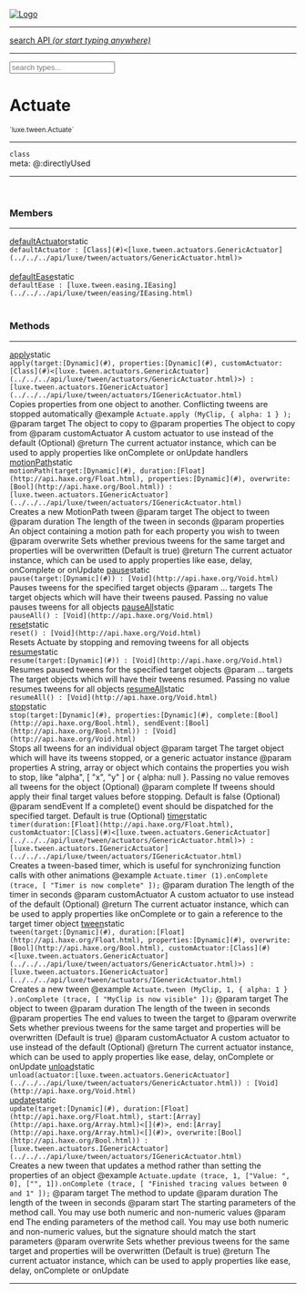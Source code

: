 
[![Logo](../../../images/logo.png)](../../../api/index.html)

<hr/>
<a href="#" id="search_bar" onclick="return;"><div> search API <em>(or start typing anywhere)</em> </div></a>
<hr/>

<script src="../../../js/omnibar.js"> </script>
<link rel="stylesheet" type="text/css" href="../../../css/omnibar.css" media="all">

<div id="omnibar"> <a href="#" onclick="return" id="omnibar_close"></a> <input id="omnibar_text" type="text" placeholder="search types..."></input></div>
<script  id="typelist" data-relpath="../../../" data-types="Luxe,luxe.AppConfig,luxe.Audio,luxe.Camera,luxe.Circle,luxe.Color,luxe.ColorHSL,luxe.ColorHSV,luxe.Component,luxe.Core,luxe.Cursor,luxe.Debug,luxe.DebugError,luxe.Draw,luxe.EmitHandler,luxe.Emitter,luxe.Entity,luxe.Events,luxe.Game,luxe.GamepadEvent,luxe.GamepadEventType,luxe.HandlerList,luxe.ID,luxe.IO,luxe.Input,luxe.InputEvent,luxe.InputType,luxe.InteractState,luxe.Key,luxe.KeyEvent,luxe.Log,luxe.Matrix,luxe.Mesh,luxe.ModState,luxe.MouseButton,luxe.MouseEvent,luxe.NineSlice,luxe.Objects,luxe.Parcel,luxe.ParcelProgress,luxe.Particle,luxe.ParticleEmitter,luxe.ParticleEmitterInitData,luxe.ParticleSystem,luxe.Physics,luxe.PhysicsEngine,luxe.ProjectionType,luxe.Quaternion,luxe.Rectangle,luxe.Scan,luxe.Scene,luxe.Screen,luxe.SizeMode,luxe.Sound,luxe.Sprite,luxe.State,luxe.States,luxe.Tag,luxe.Text,luxe.TextAlign,luxe.TextEvent,luxe.TextEventType,luxe.Timer,luxe.TouchEvent,luxe.Transform,luxe.Vec,luxe.Vector,luxe.Visual,luxe.WindowEvent,luxe.WindowEventData,luxe.WindowEventType,luxe._Emitter.EmitNode,luxe._Events.EventConnection,luxe._Events.EventObject,luxe._Input.MouseButton_Impl_,luxe._Log.LogError,luxe._NineSlice.Slice,luxe._Parcel.DataInfo,luxe._Parcel.FontInfo,luxe._Parcel.JSONInfo,luxe._Parcel.ShaderInfo,luxe._Parcel.SoundInfo,luxe._Parcel.TextInfo,luxe.collision.Collision,luxe.collision.ShapeDrawer,luxe.collision.ShapeDrawerLuxe,luxe.collision.data.RayCollision,luxe.collision.data.RayCollisionHelper,luxe.collision.data.RayIntersection,luxe.collision.data.ShapeCollision,luxe.collision.sat.Common,luxe.collision.sat.SAT2D,luxe.collision.shapes.Circle,luxe.collision.shapes.Polygon,luxe.collision.shapes.Ray,luxe.collision.shapes.Shape,luxe.components.Components,luxe.components.cameras.FlyCamera,luxe.components.render.MeshComponent,luxe.components.sprite.SpriteAnimation,luxe.components.sprite.SpriteAnimationData,luxe.components.sprite.SpriteAnimationEventData,luxe.components.sprite.SpriteAnimationFrame,luxe.components.sprite.SpriteAnimationFrameEvent,luxe.components.sprite.SpriteAnimationFrameSource,luxe.components.sprite.SpriteAnimationType,luxe.debug.BatcherDebugView,luxe.debug.DebugInspectorOptions,luxe.debug.DebugView,luxe.debug.Inspector,luxe.debug.ProfilerDebugView,luxe.debug.RenderStats,luxe.debug.StatsDebugView,luxe.debug.TraceDebugView,luxe.debug._ProfilerDebugView.ProfilerBar,luxe.debug._ProfilerDebugView.ProfilerValue,luxe.importers.obj.Data,luxe.importers.obj.Normal,luxe.importers.obj.Reader,luxe.importers.obj.UV,luxe.importers.obj.Vector,luxe.importers.obj.Vertex,luxe.importers.texturepacker.TexturePackerData,luxe.importers.texturepacker.TexturePackerFrame,luxe.importers.texturepacker.TexturePackerJSON,luxe.importers.texturepacker.TexturePackerJSONType,luxe.importers.texturepacker.TexturePackerMeta,luxe.importers.texturepacker.TexturePackerRect,luxe.importers.texturepacker.TexturePackerSize,luxe.importers.texturepacker.TexturePackerSpriteAnimation,luxe.importers.tiled.TiledLayer,luxe.importers.tiled.TiledMap,luxe.importers.tiled.TiledMapData,luxe.importers.tiled.TiledMapOptions,luxe.importers.tiled.TiledObject,luxe.importers.tiled.TiledObjectGroup,luxe.importers.tiled.TiledObjectType,luxe.importers.tiled.TiledPolyObject,luxe.importers.tiled.TiledPropertyTile,luxe.importers.tiled.TiledTile,luxe.importers.tiled.TiledTileset,luxe.importers.tiled.TiledUtil,luxe.macros.BuildVersion,luxe.macros.ComponentRules,luxe.macros.EntityRules,luxe.options.BatcherOptions,luxe.options.BitmapFontOptions,luxe.options.CameraOptions,luxe.options.CircleGeometryOptions,luxe.options.ColorOptions,luxe.options.ComponentOptions,luxe.options.DrawArcOptions,luxe.options.DrawBoxOptions,luxe.options.DrawCircleOptions,luxe.options.DrawLineOptions,luxe.options.DrawNgonOptions,luxe.options.DrawPlaneOptions,luxe.options.DrawRectangleOptions,luxe.options.DrawRingOptions,luxe.options.DrawTextureOptions,luxe.options.EntityOptions,luxe.options.FontOptions,luxe.options.GeometryOptions,luxe.options.LineGeometryOptions,luxe.options.LuxeCameraOptions,luxe.options.MeshOptions,luxe.options.NineSliceOptions,luxe.options.ParcelOptions,luxe.options.ParcelProgressOptions,luxe.options.ParticleEmitterOptions,luxe.options.ParticleOptions,luxe.options.PlaneGeometryOptions,luxe.options.QuadGeometryOptions,luxe.options.RectangleGeometryOptions,luxe.options.RenderProperties,luxe.options.ResourceOptions,luxe.options.SpriteOptions,luxe.options.StateOptions,luxe.options.StatesOptions,luxe.options.TextOptions,luxe.options.TextureOptions,luxe.options.TileLayerOptions,luxe.options.TileOptions,luxe.options.TilemapOptions,luxe.options.TilemapVisualOptions,luxe.options.TilesetOptions,luxe.options.TransformProperties,luxe.options.VisualOptions,luxe.options._DrawOptions.DrawOptions,luxe.options._FontOptions.FontOptions,luxe.resource.DataResource,luxe.resource.JSONResource,luxe.resource.Resource,luxe.resource.ResourceStats,luxe.resource.ResourceType,luxe.resource.Resources,luxe.resource.SoundResource,luxe.resource.TextResource,luxe.resource._Resource.ResourceType_Impl_,luxe.structural.BST,luxe.structural.BSTNode,luxe.structural.BSTTraverseMethod,luxe.structural.Bag,luxe.structural.BalancedBST,luxe.structural.BalancedBSTNode,luxe.structural.BalancedBSTTraverseMethod,luxe.structural.Heap,luxe.structural.OrderedMap,luxe.structural.OrderedMapIterator,luxe.structural.Pool,luxe.structural.Stack,luxe.structural.StackNode,luxe.structural._Bag.BagNode,luxe.structural._BalancedBST.NodeColor,luxe.tilemaps.Isometric,luxe.tilemaps.IsometricVisual,luxe.tilemaps.Ortho,luxe.tilemaps.OrthoVisual,luxe.tilemaps.Tile,luxe.tilemaps.TileArray,luxe.tilemaps.TileLayer,luxe.tilemaps.TileOffset,luxe.tilemaps.Tilemap,luxe.tilemaps.TilemapOrientation,luxe.tilemaps.TilemapVisual,luxe.tilemaps.TilemapVisualLayerGeometry,luxe.tilemaps.Tileset,luxe.tween.Actuate,luxe.tween.BezierPath,luxe.tween.ComponentPath,luxe.tween.IComponentPath,luxe.tween.LinearPath,luxe.tween.MotionPath,luxe.tween.ObjectHash,luxe.tween.RotationPath,luxe.tween._Actuate.TweenTimer,luxe.tween.actuators.GenericActuator,luxe.tween.actuators.IGenericActuator,luxe.tween.actuators.MethodActuator,luxe.tween.actuators.MotionPathActuator,luxe.tween.actuators.PropertyDetails,luxe.tween.actuators.PropertyPathDetails,luxe.tween.actuators.SimpleActuator,luxe.tween.easing.Back,luxe.tween.easing.BackEaseIn,luxe.tween.easing.BackEaseInOut,luxe.tween.easing.BackEaseOut,luxe.tween.easing.Bounce,luxe.tween.easing.BounceEaseIn,luxe.tween.easing.BounceEaseInOut,luxe.tween.easing.BounceEaseOut,luxe.tween.easing.Cubic,luxe.tween.easing.CubicEaseIn,luxe.tween.easing.CubicEaseInOut,luxe.tween.easing.CubicEaseOut,luxe.tween.easing.Elastic,luxe.tween.easing.ElasticEaseIn,luxe.tween.easing.ElasticEaseInOut,luxe.tween.easing.ElasticEaseOut,luxe.tween.easing.Expo,luxe.tween.easing.ExpoEaseIn,luxe.tween.easing.ExpoEaseInOut,luxe.tween.easing.ExpoEaseOut,luxe.tween.easing.IEasing,luxe.tween.easing.Linear,luxe.tween.easing.LinearEaseNone,luxe.tween.easing.Quad,luxe.tween.easing.QuadEaseIn,luxe.tween.easing.QuadEaseInOut,luxe.tween.easing.QuadEaseOut,luxe.tween.easing.Quart,luxe.tween.easing.QuartEaseIn,luxe.tween.easing.QuartEaseInOut,luxe.tween.easing.QuartEaseOut,luxe.tween.easing.Quint,luxe.tween.easing.QuintEaseIn,luxe.tween.easing.QuintEaseInOut,luxe.tween.easing.QuintEaseOut,luxe.tween.easing.Sine,luxe.tween.easing.SineEaseIn,luxe.tween.easing.SineEaseInOut,luxe.tween.easing.SineEaseOut,luxe.utils.GeometryUtils,luxe.utils.Maths,luxe.utils.Random,luxe.utils.Utils,luxe.utils.unifill.CodePoint,luxe.utils.unifill.CodePointIter,luxe.utils.unifill.Exception,luxe.utils.unifill.InternalEncoding,luxe.utils.unifill.InternalEncodingBackwardIter,luxe.utils.unifill.InternalEncodingIter,luxe.utils.unifill.Unicode,luxe.utils.unifill.Unifill,luxe.utils.unifill.Utf,luxe.utils.unifill.Utf16,luxe.utils.unifill.Utf32,luxe.utils.unifill.Utf8,luxe.utils.unifill.UtfIter,luxe.utils.unifill.UtfTools,luxe.utils.unifill._CodePoint.CodePoint_Impl_,luxe.utils.unifill._InternalEncoding.UtfX,luxe.utils.unifill._Utf16.StringU16,luxe.utils.unifill._Utf16.StringU16Buffer,luxe.utils.unifill._Utf16.StringU16Buffer_Impl_,luxe.utils.unifill._Utf16.StringU16_Impl_,luxe.utils.unifill._Utf16.Utf16Impl,luxe.utils.unifill._Utf8.StringU8,luxe.utils.unifill._Utf8.StringU8_Impl_,luxe.utils.unifill._Utf8.Utf8Impl,phoenix.BatchGroup,phoenix.BatchState,phoenix.Batcher,phoenix.BatcherKey,phoenix.BitmapFont,phoenix.BlendEquation,phoenix.BlendMode,phoenix.Camera,phoenix.Character,phoenix.Circle,phoenix.ClampType,phoenix.Color,phoenix.ColorHSL,phoenix.ColorHSV,phoenix.ComponentOrder,phoenix.DualQuaternion,phoenix.FOVType,phoenix.FilterType,phoenix.FontInfo,phoenix.Matrix,phoenix.MatrixTransform,phoenix.PrimitiveType,phoenix.ProjectionType,phoenix.Quaternion,phoenix.Ray,phoenix.Rectangle,phoenix.RenderPass,phoenix.RenderPath,phoenix.RenderState,phoenix.RenderTexture,phoenix.Renderer,phoenix.RendererStats,phoenix.Shader,phoenix.Spatial,phoenix.TextAlign,phoenix.Texture,phoenix.Transform,phoenix.Uniform,phoenix.UniformType,phoenix.Vec,phoenix.Vector,phoenix._Batcher.BlendEquation_Impl_,phoenix._Batcher.BlendMode_Impl_,phoenix._Batcher.PrimitiveType_Impl_,phoenix._BitmapFont.Parser,phoenix._BitmapFont.TextAlign_Impl_,phoenix._Renderer.DefaultShader,phoenix._Renderer.DefaultShaders,phoenix._Shader.Location,phoenix._Shader.UniformType_Impl_,phoenix._Vector.ComponentOrder_Impl_,phoenix._Vector.Vec_Impl_,phoenix.geometry.ArcGeometry,phoenix.geometry.CircleGeometry,phoenix.geometry.CompositeGeometry,phoenix.geometry.EvTextGeometry,phoenix.geometry.Geometry,phoenix.geometry.GeometryKey,phoenix.geometry.GeometryState,phoenix.geometry.LineGeometry,phoenix.geometry.PackedQuad,phoenix.geometry.PackedQuadOptions,phoenix.geometry.PlaneGeometry,phoenix.geometry.QuadGeometry,phoenix.geometry.QuadPackGeometry,phoenix.geometry.RectangleGeometry,phoenix.geometry.RingGeometry,phoenix.geometry.TextGeometry,phoenix.geometry.TextGeometryOptions,phoenix.geometry.TextureCoord,phoenix.geometry.TextureCoordSet,phoenix.geometry.Vertex,phoenix.geometry._TextGeometry.EvTextGeometry_Impl_,phoenix.utils.Rendering"></script>


<h1>Actuate</h1>
<small>`luxe.tween.Actuate`</small>



<hr/>

`class`<br/><span class="meta">
meta: @:directlyUsed</span>

<hr/>


&nbsp;
&nbsp;




<h3>Members</h3> <hr/><span class="member apipage">
                <a name="defaultActuator"><a class="lift" href="#defaultActuator">defaultActuator</a></a><span class="inline-block static">static</span><div class="clear"></div>
                <code class="signature apipage">defaultActuator : [Class](#)&lt;[luxe.tween.actuators.GenericActuator](../../../api/luxe/tween/actuators/GenericActuator.html)&gt;</code><br/></span>
            <span class="small_desc_flat"></span><br/><span class="member apipage">
                <a name="defaultEase"><a class="lift" href="#defaultEase">defaultEase</a></a><span class="inline-block static">static</span><div class="clear"></div>
                <code class="signature apipage">defaultEase : [luxe.tween.easing.IEasing](../../../api/luxe/tween/easing/IEasing.html)</code><br/></span>
            <span class="small_desc_flat"></span><br/>


<h3>Methods</h3> <hr/><span class="method apipage">
            <a name="apply"><a class="lift" href="#apply">apply</a></a><span class="inline-block static">static</span><div class="clear"></div>
            <code class="signature apipage">apply(target:[Dynamic](#)<span></span>, properties:[Dynamic](#)<span></span>, customActuator:[Class](#)&lt;[luxe.tween.actuators.GenericActuator](../../../api/luxe/tween/actuators/GenericActuator.html)&gt;<span></span>) : [luxe.tween.actuators.IGenericActuator](../../../api/luxe/tween/actuators/IGenericActuator.html)</code><br/><span class="small_desc_flat">Copies properties from one object to another. Conflicting tweens are stopped automatically   
      @example     <code>Actuate.apply (MyClip, { alpha: 1 } );</code>   
      @param   target      The object to copy to   
      @param   properties      The object to copy from   
      @param   customActuator      A custom actuator to use instead of the default (Optional)   
      @return      The current actuator instance, which can be used to apply properties like onComplete or onUpdate handlers</span>


</span>
<span class="method apipage">
            <a name="motionPath"><a class="lift" href="#motionPath">motionPath</a></a><span class="inline-block static">static</span><div class="clear"></div>
            <code class="signature apipage">motionPath(target:[Dynamic](#)<span></span>, duration:[Float](http://api.haxe.org/Float.html)<span></span>, properties:[Dynamic](#)<span></span>, overwrite:[Bool](http://api.haxe.org/Bool.html)<span></span>) : [luxe.tween.actuators.IGenericActuator](../../../api/luxe/tween/actuators/IGenericActuator.html)</code><br/><span class="small_desc_flat">Creates a new MotionPath tween   
      @param   target      The object to tween   
      @param   duration        The length of the tween in seconds   
      @param   properties      An object containing a motion path for each property you wish to tween   
      @param   overwrite       Sets whether previous tweens for the same target and properties will be overwritten (Default is true)   
      @return      The current actuator instance, which can be used to apply properties like ease, delay, onComplete or onUpdate</span>


</span>
<span class="method apipage">
            <a name="pause"><a class="lift" href="#pause">pause</a></a><span class="inline-block static">static</span><div class="clear"></div>
            <code class="signature apipage">pause(target:[Dynamic](#)<span></span>) : [Void](http://api.haxe.org/Void.html)</code><br/><span class="small_desc_flat">Pauses tweens for the specified target objects   
      @param   ... targets     The target objects which will have their tweens paused. Passing no value pauses tweens for all objects</span>


</span>
<span class="method apipage">
            <a name="pauseAll"><a class="lift" href="#pauseAll">pauseAll</a></a><span class="inline-block static">static</span><div class="clear"></div>
            <code class="signature apipage">pauseAll() : [Void](http://api.haxe.org/Void.html)</code><br/><span class="small_desc_flat"></span>


</span>
<span class="method apipage">
            <a name="reset"><a class="lift" href="#reset">reset</a></a><span class="inline-block static">static</span><div class="clear"></div>
            <code class="signature apipage">reset() : [Void](http://api.haxe.org/Void.html)</code><br/><span class="small_desc_flat">Resets Actuate by stopping and removing tweens for all objects</span>


</span>
<span class="method apipage">
            <a name="resume"><a class="lift" href="#resume">resume</a></a><span class="inline-block static">static</span><div class="clear"></div>
            <code class="signature apipage">resume(target:[Dynamic](#)<span></span>) : [Void](http://api.haxe.org/Void.html)</code><br/><span class="small_desc_flat">Resumes paused tweens for the specified target objects   
      @param   ... targets     The target objects which will have their tweens resumed. Passing no value resumes tweens for all objects</span>


</span>
<span class="method apipage">
            <a name="resumeAll"><a class="lift" href="#resumeAll">resumeAll</a></a><span class="inline-block static">static</span><div class="clear"></div>
            <code class="signature apipage">resumeAll() : [Void](http://api.haxe.org/Void.html)</code><br/><span class="small_desc_flat"></span>


</span>
<span class="method apipage">
            <a name="stop"><a class="lift" href="#stop">stop</a></a><span class="inline-block static">static</span><div class="clear"></div>
            <code class="signature apipage">stop(target:[Dynamic](#)<span></span>, properties:[Dynamic](#)<span></span>, complete:[Bool](http://api.haxe.org/Bool.html)<span></span>, sendEvent:[Bool](http://api.haxe.org/Bool.html)<span></span>) : [Void](http://api.haxe.org/Void.html)</code><br/><span class="small_desc_flat">Stops all tweens for an individual object   
      @param   target      The target object which will have its tweens stopped, or a generic actuator instance   
      @param   properties      A string, array or object which contains the properties you wish to stop, like "alpha", [ "x", "y" ] or { alpha: null }. Passing no value removes all tweens for the object (Optional)   
      @param   complete        If tweens should apply their final target values before stopping. Default is false (Optional)   
      @param   sendEvent   If a complete() event should be dispatched for the specified target. Default is true (Optional)</span>


</span>
<span class="method apipage">
            <a name="timer"><a class="lift" href="#timer">timer</a></a><span class="inline-block static">static</span><div class="clear"></div>
            <code class="signature apipage">timer(duration:[Float](http://api.haxe.org/Float.html)<span></span>, customActuator:[Class](#)&lt;[luxe.tween.actuators.GenericActuator](../../../api/luxe/tween/actuators/GenericActuator.html)&gt;<span></span>) : [luxe.tween.actuators.IGenericActuator](../../../api/luxe/tween/actuators/IGenericActuator.html)</code><br/><span class="small_desc_flat">Creates a tween-based timer, which is useful for synchronizing function calls with other animations   
      @example     <code>Actuate.timer (1).onComplete (trace, [ "Timer is now complete" ]);</code>   
      @param   duration        The length of the timer in seconds   
      @param   customActuator      A custom actuator to use instead of the default (Optional)   
      @return      The current actuator instance, which can be used to apply properties like onComplete or to gain a reference to the target timer object</span>


</span>
<span class="method apipage">
            <a name="tween"><a class="lift" href="#tween">tween</a></a><span class="inline-block static">static</span><div class="clear"></div>
            <code class="signature apipage">tween(target:[Dynamic](#)<span></span>, duration:[Float](http://api.haxe.org/Float.html)<span></span>, properties:[Dynamic](#)<span></span>, overwrite:[Bool](http://api.haxe.org/Bool.html)<span></span>, customActuator:[Class](#)&lt;[luxe.tween.actuators.GenericActuator](../../../api/luxe/tween/actuators/GenericActuator.html)&gt;<span></span>) : [luxe.tween.actuators.IGenericActuator](../../../api/luxe/tween/actuators/IGenericActuator.html)</code><br/><span class="small_desc_flat">Creates a new tween   
      @example     <code>Actuate.tween (MyClip, 1, { alpha: 1 } ).onComplete (trace, [ "MyClip is now visible" ]);</code>   
      @param   target      The object to tween   
      @param   duration        The length of the tween in seconds   
      @param   properties      The end values to tween the target to   
      @param   overwrite           Sets whether previous tweens for the same target and properties will be overwritten (Default is true)   
      @param   customActuator      A custom actuator to use instead of the default (Optional)   
      @return      The current actuator instance, which can be used to apply properties like ease, delay, onComplete or onUpdate</span>


</span>
<span class="method apipage">
            <a name="unload"><a class="lift" href="#unload">unload</a></a><span class="inline-block static">static</span><div class="clear"></div>
            <code class="signature apipage">unload(actuator:[luxe.tween.actuators.GenericActuator](../../../api/luxe/tween/actuators/GenericActuator.html)<span></span>) : [Void](http://api.haxe.org/Void.html)</code><br/><span class="small_desc_flat"></span>


</span>
<span class="method apipage">
            <a name="update"><a class="lift" href="#update">update</a></a><span class="inline-block static">static</span><div class="clear"></div>
            <code class="signature apipage">update(target:[Dynamic](#)<span></span>, duration:[Float](http://api.haxe.org/Float.html)<span></span>, start:[Array](http://api.haxe.org/Array.html)&lt;[](#)&gt;<span></span>, end:[Array](http://api.haxe.org/Array.html)&lt;[](#)&gt;<span></span>, overwrite:[Bool](http://api.haxe.org/Bool.html)<span></span>) : [luxe.tween.actuators.IGenericActuator](../../../api/luxe/tween/actuators/IGenericActuator.html)</code><br/><span class="small_desc_flat">Creates a new tween that updates a method rather than setting the properties of an object   
      @example     <code>Actuate.update (trace, 1, ["Value: ", 0], ["", 1]).onComplete (trace, [ "Finished tracing values between 0 and 1" ]);</code>   
      @param   target      The method to update   
      @param   duration        The length of the tween in seconds   
      @param   start       The starting parameters of the method call. You may use both numeric and non-numeric values   
      @param   end     The ending parameters of the method call. You may use both numeric and non-numeric values, but the signature should match the start parameters   
      @param   overwrite       Sets whether previous tweens for the same target and properties will be overwritten (Default is true)   
      @return      The current actuator instance, which can be used to apply properties like ease, delay, onComplete or onUpdate</span>


</span>



<hr/>

&nbsp;
&nbsp;
&nbsp;
&nbsp;